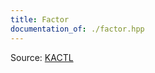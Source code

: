 ```yaml
---
title: Factor
documentation_of: ./factor.hpp
---
```


Source: [KACTL](https://github.com/kth-competitive-programming/kactl/tree/main/content/number-theory)
